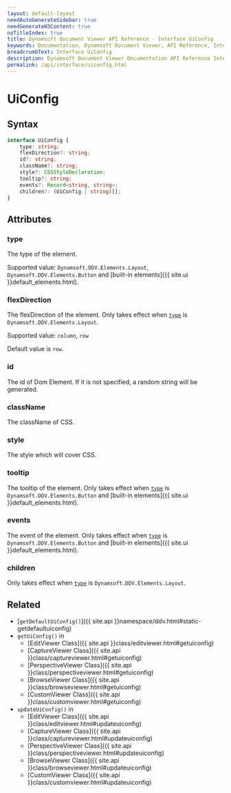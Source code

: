 ```yaml
---
layout: default-layout
needAutoGenerateSidebar: true
needGenerateH3Content: true
noTitleIndex: true
title: Dynamsoft Document Viewer API Reference - Interface UiConfig
keywords: Documentation, Dynamsoft Document Viewer, API Reference, Interface UiConfig
breadcrumbText: Interface UiConfig
description: Dynamsoft Document Viewer Documentation API Reference Interface UiConfig Page
permalink: /api/interface/uiconfig.html
---
```


# UiConfig

## Syntax

```typescript
interface UiConfig {
    type: string; 
    flexDirection?: string; 
    id?: string; 
    className?: string; 
    style?: CSSStyleDeclaration;  
    tooltip?: string; 
    events?: Record<string, string>;
    children?: (UiConfig | string)[]; 
}
```

## Attributes

### type

The type of the element.

Supported value: `Dynamsoft.DDV.Elements.Layout`, `Dynamsoft.DDV.Elements.Button` and [built-in elements]({{ site.ui }}default_elements.html).

### flexDirection

The flexDirection of the element. Only takes effect when [`type`](#type) is `Dynamsoft.DDV.Elements.Layout`.

Supported value: `column`, `row`

Default value is `row`.

### id

The id of Dom Element. If it is not specified, a random string will be generated.

### className

The className of CSS.

### style

The style which will cover CSS.

### tooltip

The tooltip of the element. Only takes effect when [`type`](#type) is `Dynamsoft.DDV.Elements.Button` and [built-in elements]({{ site.ui }}default_elements.html).

### events

The event of the element. Only takes effect when [`type`](#type) is `Dynamsoft.DDV.Elements.Button` and [built-in elements]({{ site.ui }}default_elements.html).

### children

Only takes effect when [`type`](#type) is `Dynamsoft.DDV.Elements.Layout`.

## Related

- [`getDefaultUiConfig()`]({{ site.api }}namespace/ddv.html#static-getdefaultuiconfig)
- `getUiConfig()` in 
    - [EditViewer Class]({{ site.api }}class/editviewer.html#getuiconfig)
    - [CaptureViewer Class]({{ site.api }}class/captureviewer.html#getuiconfig)
    - [PerspectiveViewer Class]({{ site.api }}class/perspectiveviewer.html#getuiconfig)
    - [BrowseViewer Class]({{ site.api }}class/browseviewer.html#getuiconfig)
    - [CustomViewer Class]({{ site.api }}class/customviewer.html#getuiconfig)
- `updateUiConfig()` in
    - [EditViewer Class]({{ site.api }}class/editviewer.html#updateuiconfig)
    - [CaptureViewer Class]({{ site.api }}class/captureviewer.html#updateuiconfig)
    - [PerspectiveViewer Class]({{ site.api }}class/perspectiveviewer.html#updateuiconfig)
    - [BrowseViewer Class]({{ site.api }}class/browseviewer.html#updateuiconfig)
    - [CustomViewer Class]({{ site.api }}class/customviewer.html#updateuiconfig)